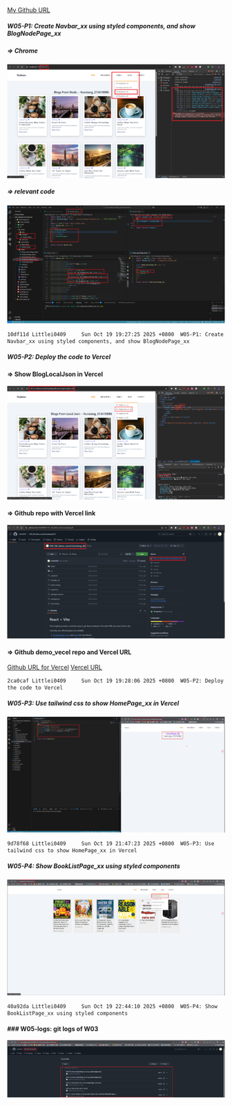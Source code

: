 [My Github URL](https://github.com/Littlei0409/1141-2N-kunsiang-86)

##### W05-P1: Create Navbar_xx using styled components, and show BlogNodePage_xx
 
##### => Chrome
 
![](w05-p1-1.png)
 
##### => relevant code
 
![](w05-p1-2.png)
 
```
10df11d Littlei0409     Sun Oct 19 19:27:25 2025 +0800  W05-P1: Create Navbar_xx using styled components, and show BlogNodePage_xx
```

##### W05-P2: Deploy the code to Vercel
 
#### => Show BlogLocalJson in Vercel
 
![](w05-p2-1.png)
 
#### => Github repo with Vercel link
 
![](w05-p2-2.png)
 
#### => Github demo_vecel repo and Vercel URL
 
[Github URL for Vercel](https://github.com/Littlei0409/1141_2N_demo_vercel_kunsiang_86)
[Vercel URL](https://1141-2-n-demo-vercel-kunsiang-86.vercel.app/)
 
```
2ca0caf Littlei0409     Sun Oct 19 19:28:06 2025 +0800  W05-P2: Deploy the code to Vercel
```

##### W05-P3: Use tailwind css to show HomePage_xx in Vercel
 
![](w05-p3.png)
 
```
9d78f68 Littlei0409     Sun Oct 19 21:47:23 2025 +0800  W05-P3: Use tailwind css to show HomePage_xx in Vercel
```

##### W05-P4: Show BookListPage_xx using styled components
 
![](w05-p4.png)

```
40a92da Littlei0409     Sun Oct 19 22:44:10 2025 +0800  W05-P4: Show BookListPage_xx using styled components
```

#### ### W05-logs: git logs of W03
![](w05-log.png)